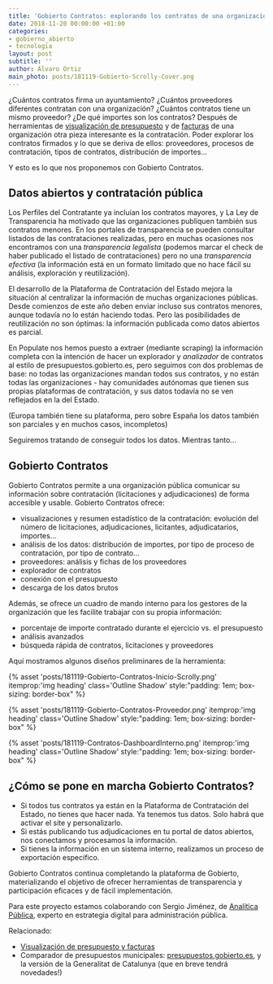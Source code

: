 ```yaml
---
title: 'Gobierto Contratos: explorando los contratos de una organización pública'
date: 2018-11-20 00:00:00 +01:00
categories:
- gobierno_abierto
- tecnologia
layout: post
subtitle: ''
author: Álvaro Ortiz
main_photo: posts/181119-Gobierto-Scrolly-Cover.png
---
```


¿Cuántos contratos firma un ayuntamiento? ¿Cuántos proveedores diferentes contratan con una organización? ¿Cuántos contratos tiene un mismo proveedor? ¿De qué importes son los contratos? Después de herramientas de [visualización de presupuesto](/modulos/presupuestos/) y de [facturas](/blog/20180216-mejoras-en-visor-presupuestos.html) de una organización otra pieza interesante es la contratación. Poder explorar los contratos firmados y lo que se deriva de ellos: proveedores, procesos de contratación, tipos de contratos, distribución de importes...

Y esto es lo que nos proponemos con Gobierto Contratos.

## Datos abiertos y contratación pública

Los Perfiles del Contratante ya incluían los contratos mayores, y La Ley de Transparencia ha motivado que las organizaciones publiquen también sus contratos menores. En los portales de transparencia se pueden consultar listados de las contrataciones realizadas, pero en muchas ocasiones nos encontramos con una _transparencia legalista_ (podemos marcar el check de haber publicado el listado de contrataciones) pero no una _transparencia efectiva_ (la información está en un formato limitado que no hace fácil su análisis, exploración y reutilización).

El desarrollo de la Plataforma de Contratación del Estado mejora la situación al centralizar la información de muchas organizaciones públicas. Desde comienzos de este año deben enviar incluso sus contratos menores, aunque todavía no lo están haciendo todas. Pero las posibilidades de reutilización no son óptimas: la información publicada como datos abiertos es parcial.

En Populate nos hemos puesto a extraer (mediante scraping) la información completa con la intención de hacer un explorador y _analizador_ de contratos al estilo de presupuestos.gobierto.es, pero seguimos con dos problemas de base: no todas las organizaciones mandan todos sus contratos, y no están todas las organizaciones - hay comunidades autónomas que tienen sus propias plataformas de contratación, y sus datos todavía no se ven reflejados en la del Estado.

(Europa también tiene su plataforma, pero sobre España los datos también son parciales y en muchos casos, incompletos)

Seguiremos tratando de conseguir todos los datos. Mientras tanto...


## Gobierto Contratos


Gobierto Contratos permite a una organización pública comunicar su información sobre contratación (licitaciones y adjudicaciones) de forma accesible y usable. Gobierto Contratos ofrece:

- visualizaciones y resumen estadístico de la contratación: evolución del número de licitaciones, adjudicaciones, licitantes, adjudicatarios, importes...
- análisis de los datos: distribución de importes, por tipo de proceso de contratación, por tipo de contrato…
- proveedores: análisis y fichas de los proveedores
- explorador de contratos
- conexión con el presupuesto
- descarga de los datos brutos

Además, se ofrece un cuadro de mando interno para los gestores de la organización que les facilite trabajar con su propia información:

- porcentaje de importe contratado durante el ejercicio vs. el presupuesto
- análisis avanzados
- búsqueda rápida de contratos, licitaciones y proveedores

Aquí mostramos algunos diseños preliminares de la herramienta:

{% asset 'posts/181119-Gobierto-Contratos-Inicio-Scrolly.png' itemprop:'img heading' class='Outline Shadow' style:"padding\: 1em; box-sizing\: border-box" %}

{% asset 'posts/181119-Gobierto-Contratos-Proveedor.png' itemprop:'img heading' class='Outline Shadow' style:"padding\: 1em; box-sizing\: border-box" %}

{% asset 'posts/181119-Contratos-DashboardInterno.png' itemprop:'img heading' class='Outline Shadow' style:"padding\: 1em; box-sizing\: border-box" %}

<div class="separator blue short"></div>

## ¿Cómo se pone en marcha Gobierto Contratos?

- Si todos tus contratos ya están en la Plataforma de Contratación del Estado, no tienes que hacer nada. Ya tenemos tus datos. Solo habrá que activar el site y personalizarlo.
- Si estás publicando tus adjudicaciones en tu portal de datos abiertos, nos conectamos y procesamos la información.
- Si tienes la información en un sistema interno, realizamos un proceso de exportación específico.

Gobierto Contratos continua completando la plataforma de Gobierto, materializando el objetivo de ofrecer herramientas de transparencia y participación eficaces y de fácil implementación.

<div class="separator blue short"></div>

Para este proyecto estamos colaborando con Sergio Jiménez, de [Analítica Pública](https://analiticapublica.es/), experto en estrategia digital para administración pública.

<div class="separator blue short"></div>

Relacionado:

- [Visualización de presupuesto y facturas](/modulos/presupuestos/)
- Comparador de presupuestos municipales: [presupuestos.gobierto.es](https://presupuestos.gobierto.es), y la versión de la Generalitat de Catalunya (que en breve tendrá novedades!)

